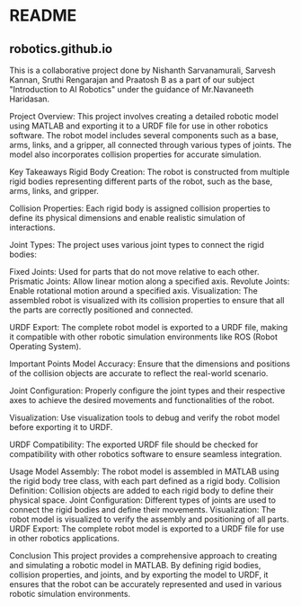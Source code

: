 # README

## robotics.github.io
This is a collaborative project done by Nishanth Sarvanamurali, Sarvesh Kannan, Sruthi Rengarajan and Praatosh B as a part of our subject "Introduction to AI Robotics" under the guidance of Mr.Navaneeth Haridasan. 

Project Overview:
This project involves creating a detailed robotic model using MATLAB and exporting it to a URDF file for use in other robotics software. The robot model includes several components such as a base, arms, links, and a gripper, all connected through various types of joints. The model also incorporates collision properties for accurate simulation.

Key Takeaways
Rigid Body Creation: The robot is constructed from multiple rigid bodies representing different parts of the robot, such as the base, arms, links, and gripper.

Collision Properties: Each rigid body is assigned collision properties to define its physical dimensions and enable realistic simulation of interactions.

Joint Types: The project uses various joint types to connect the rigid bodies:

Fixed Joints: Used for parts that do not move relative to each other.
Prismatic Joints: Allow linear motion along a specified axis.
Revolute Joints: Enable rotational motion around a specified axis.
Visualization: The assembled robot is visualized with its collision properties to ensure that all the parts are correctly positioned and connected.

URDF Export: The complete robot model is exported to a URDF file, making it compatible with other robotic simulation environments like ROS (Robot Operating System).

Important Points
Model Accuracy: Ensure that the dimensions and positions of the collision objects are accurate to reflect the real-world scenario.

Joint Configuration: Properly configure the joint types and their respective axes to achieve the desired movements and functionalities of the robot.

Visualization: Use visualization tools to debug and verify the robot model before exporting it to URDF.

URDF Compatibility: The exported URDF file should be checked for compatibility with other robotics software to ensure seamless integration.

Usage
Model Assembly: The robot model is assembled in MATLAB using the rigid body tree class, with each part defined as a rigid body.
Collision Definition: Collision objects are added to each rigid body to define their physical space.
Joint Configuration: Different types of joints are used to connect the rigid bodies and define their movements.
Visualization: The robot model is visualized to verify the assembly and positioning of all parts.
URDF Export: The complete robot model is exported to a URDF file for use in other robotics applications.

Conclusion
This project provides a comprehensive approach to creating and simulating a robotic model in MATLAB. By defining rigid bodies, collision properties, and joints, and by exporting the model to URDF, it ensures that the robot can be accurately represented and used in various robotic simulation environments.
